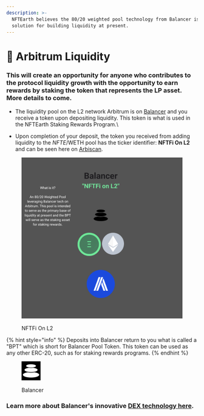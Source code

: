 ```yaml
---
description: >-
  NFTEarth believes the 80/20 weighted pool technology from Balancer is the best
  solution for building liquidity at present.
---
```


# 🤑 Arbitrum Liquidity

### This will create an opportunity for anyone who contributes to the protocol liquidity growth with the opportunity to earn rewards by staking the token that represents the LP asset. More details to come.&#x20;

* The liquidity pool on the L2 network Arbitrum is on [Balancer](https://app.balancer.fi/#/arbitrum/pool/0x161cd105034ac000d2aad75f06c26e943130bc0e000200000000000000000426) and you receive a token upon depositing liquidity. This token is what is used in the NFTEarth Staking Rewards Program.\

* Upon completion of your deposit, the token you received from adding liquidity to the $NFTE/$WETH pool has the ticker identifier: **NFTFi On L2** and can be seen here on [Arbiscan](https://arbiscan.io/address/0x161cd105034ac000d2aad75f06c26e943130bc0e).

<figure><img src="../.gitbook/assets/Copy of Arbitrum L2 Rocket Red.png" alt="" width="563"><figcaption><p>NFTFi On L2</p></figcaption></figure>

{% hint style="info" %}
Deposits into Balancer return to you what is called a "BPT" which is short for Balancer Pool Token. This token can be used as any other ERC-20, such as for staking rewards programs.
{% endhint %}

<figure><img src="../.gitbook/assets/126697336.png" alt="Balancer" width="50"><figcaption><p>Balancer</p></figcaption></figure>

### Learn more about Balancer's innovative [DEX technology here](https://docs.balancer.fi/).
